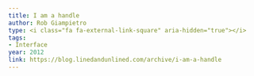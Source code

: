 ```yaml
---
title: I am a handle
author: Rob Giampietro
type: <i class="fa fa-external-link-square" aria-hidden="true"></i>
tags:
- Interface
year: 2012
link: https://blog.linedandunlined.com/archive/i-am-a-handle
---
```

